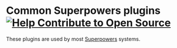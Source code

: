 # Common Superpowers plugins [![Help Contribute to Open Source](https://www.codetriage.com/superpowers/superpowers-common-plugins/badges/users.svg)](https://www.codetriage.com/superpowers/superpowers-common-plugins)

These plugins are used by most [Superpowers](http://superpowers-html5.com/) systems.
